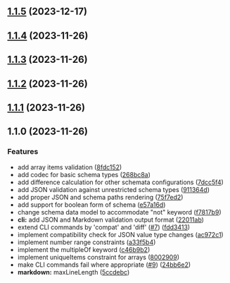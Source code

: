 

## [1.1.5](https://github.com/mstream/purescript-json-schema/compare/1.1.4...1.1.5) (2023-12-17)

## [1.1.4](https://github.com/mstream/purescript-json-schema/compare/1.1.3...1.1.4) (2023-11-26)

## [1.1.3](https://github.com/mstream/purescript-json-schema/compare/1.1.2...1.1.3) (2023-11-26)

## [1.1.2](https://github.com/mstream/purescript-json-schema/compare/1.1.1...1.1.2) (2023-11-26)

## [1.1.1](https://github.com/mstream/purescript-json-schema/compare/1.1.0...1.1.1) (2023-11-26)

## 1.1.0 (2023-11-26)


### Features

* add array items validation ([8fdc152](https://github.com/mstream/purescript-json-schema/commit/8fdc1526cdc809427733dcdb147ac01872dacd3c))
* add codec for basic schema types ([268bc8a](https://github.com/mstream/purescript-json-schema/commit/268bc8afc692d4624b5aedff05efa52088fcf41c))
* add difference calculation for other schemata configurations ([7dcc5f4](https://github.com/mstream/purescript-json-schema/commit/7dcc5f47f14495332553bbdcce954e6273cd20e6))
* add JSON validation against unrestricted schema types ([911364d](https://github.com/mstream/purescript-json-schema/commit/911364daa67f3eb62b8a5417a2d75c0e8c1ab28d))
* add proper JSON and schema paths rendering ([75f7ed2](https://github.com/mstream/purescript-json-schema/commit/75f7ed2b8d1c715bd733d40af2e8ba5f55c58ae6))
* add support for boolean form of schema ([e57a16d](https://github.com/mstream/purescript-json-schema/commit/e57a16d79f4cf8e95234057d5d67f140403e7754))
* change schema data model to accommodate "not" keyword ([f7817b9](https://github.com/mstream/purescript-json-schema/commit/f7817b9b90a307c0ba2fa3cdafb3fbe5803c4460))
* **cli:** add JSON and Markdown validation output format ([22011ab](https://github.com/mstream/purescript-json-schema/commit/22011abdac9fdbd0060e8832d618ffdd18972108))
* extend CLI commands by 'compat' and 'diff' ([#7](https://github.com/mstream/purescript-json-schema/issues/7)) ([fdd3413](https://github.com/mstream/purescript-json-schema/commit/fdd3413119e9507c99bf580a40a87361ed3a76f4))
* implement compatibility check for JSON value type changes ([ac972c1](https://github.com/mstream/purescript-json-schema/commit/ac972c175f6e22894953457fd6a0be36bba9a382))
* implement number range constraints ([a33f5b4](https://github.com/mstream/purescript-json-schema/commit/a33f5b4dd5f4d52b616658682875e83f59a7ee26))
* implement the multipleOf keyword ([c46b9b2](https://github.com/mstream/purescript-json-schema/commit/c46b9b2ca2b3976e7f643ca3e4a39bf8fd312027))
* implement uniqueItems constraint for arrays ([8002909](https://github.com/mstream/purescript-json-schema/commit/800290935055d6e4aab9cdbad854cb9d20a08bcd))
* make CLI commands fail where appropriate ([#9](https://github.com/mstream/purescript-json-schema/issues/9)) ([24bb6e2](https://github.com/mstream/purescript-json-schema/commit/24bb6e234830d43bb6ea2e743619227dffbe4c92))
* **markdown:** maxLineLength ([5ccdebc](https://github.com/mstream/purescript-json-schema/commit/5ccdebce61c6209bfad37e8470f6bdc6d664be20))
